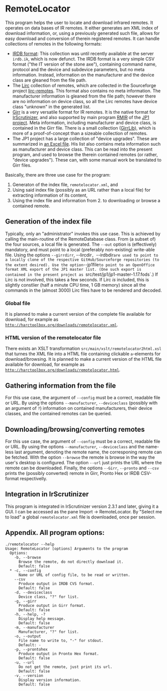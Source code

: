 # RemoteLocator
This program helps the user to locate and download infrared remotes.
It operates on data bases of IR remotes. It either generates am XML index of download information,
or, using a previously generated such file, allows for easy download and conversion of therein registered remotes.
It can handle collections of remotes in the following formats:

* [IRDB format](https://github.com/probonopd/irdb): This collection was until recently available at the server `irdb.ik`, which is now defunct.
The IRDB format is a very simple CSV format ("the IT version of the stone axe"), containing command name, protocol and the device and subdevice parameters,
but no meta information. Instead, information on the manufacturer and the device class are gleaned from the file path.
* The [Lirc](http://lirc.org) collection of remotes, which are collected in the Sourceforge project [lirc-remotes](https://sourceforge.net/projects/lirc-remotes/).
This format also contains no meta information.
The manufacturer information is gleaned from the file path; however there are no information on device class,
so all the Lirc remotes have device class "unknown" in the generated list.
* [Girr](http://harctoolbox.org/Girr.html) is a very versatile format for IR remotes.
It is the native format for [IrScrutinizer](http://harctoolbox.org/IrScrutinizer.html), and also supported by main program
[RMIR](https://sourceforge.net/projects/controlremote/) of the [JP1 project](http://hifi-remote.com/forums/index.php).
Meta information, including manufacturer and device class, is contained in the Girr file.
There is a small collection ([GirrLib](https://github.com/bengtmartensson/GirrLib)),
which is more of a proof-of-concept than a sizeable collection of remotes.
* The JP1 project has a large collection of "device upgrades". These are summarized in
[an Excel file](http://www.hifi-remote.com/forums/dload.php?action=file&file_id=26089).
His list also contains meta information such as manufacturer and device class.
This can be read into the present program, and used to browse the therein contained remotes (or rather, "device upgrades").
These can, with some manual work be translated to Girr files.

Basically, there are three use case for the program:

1. Generaton of the index file, `remotelocator.xml`, and
2. Using said index file (possibly as an URL rather than a local file) for extracting information of its content,
3. Using the index file and information from 2. to downloading or browse a contained remote.

## Generation of the index file
Typically, only an "administrator" invokes this use case.
This is achieved by calling the main-routine of the RemoteDatabase class.
From (a subset of) the four sources, a local file is generated.
The `--out` option is (effectively) mandatory, and must point to a local (preferably non-existing) write-able file.
Using the options `--girrdirr`, --lircdir`, `--irdbdir` are used to point to a locally clone of the respective GitHub/Sourceforge repositories
(to the extent desired).
Use the option `--jp1file` to point to an OpenOffice format XML export of the JP1 master list.
(One such export is contained in the present project as  `src/test/jp1/jp1-master-1.17.fods`.)
If Lirc is not involved, this takes a few seconds. If Lirc _is_ included, this is slightly constlier (half a minute CPU time, 1 GB memory)
since all the commands in the (almost 3000) Lirc files have to be rendered and decoded.

### Global file
It is planned to make a current version of the complete file available for download, for example as
[`http://harctoolbox.org/downloads/remotelocator.xml`](http://harctoolbox.org/downloads/remotelocator.xml).

### HTML version of the remotelocator file
There exists an XSLT transformation `src/main/xslt/remotelocator2html.xsl` that turnes the XML file into a HTML file
containing clickable `a`-elements for download/browsing.
It is planned to make a current version of the HTML file available for download, for example as
[`http://harctoolbox.org/downloads/remotelocator.html`](http://harctoolbox.org/downloads/remotelocator.html).

## Gathering information from the file
For this use case, the argument of `--config` must be a correct, readable file or URL. By using the options
`--manufacturer`, `--deviceclass` (possibly with an argument of `?`) information on contained manufacturers, their device classes,
and the contained remotes can be queried.

## Downloading/browsing/converting remotes
For this use case, the argument of `--config` must be a correct, readable file or URL. By using the options
`--manufacturer`, `--deviceclass` and the name-less last argument, denoting the remote name, the corresponing remote can be fetched.
With the option `--browse` the remote is browse in the way the user's desktop is configured.
The option `--url` just prints the URL where the remote can be downloaded. Finally, the options `--Girr`, `--pronto` and `--csv`
prints the (possibly converted) remote in Girr, Pronto Hex or IRDB CSV-format respectivelly.

## Integration in IrScrutinizer
This program is integrated in IrScrutinizer version 2.3.1 and later, giving it a GUI.
I can be accessed as the pane Import -> RemoteLocator.
By "Select me to load" a global `remotelocator.xml` file is downloaded, once per session.

## Appendix. All program options:
```
./remotelocator --help
Usage: RemoteLocator [options] Arguments to the program
  Options:
    -b, --browse
      Browse the remote, do not directly download it.
      Default: false
  * -c, --config
      Name or URL of config file, to be read or written.
    --csv
      Produce output in IRDB CVS format.
      Default: false
    -d, --deviceclass
      Device class, "?" for list.
    -g, --girr
      Produce output in Girr format.
      Default: false
    -h, --help, -?
      Display help message.
      Default: false
    -m, --manufacturer
      Manufacturer, "?" for list.
    -o, --output
      File name to write to, "-" for stdout.
      Default: -
    -p, --prontohex
      Produce output in Pronto Hex format.
      Default: false
    -u, --url
      Do not get the remote, just print its url.
      Default: false
    -v, --version
      Display version information.
      Default: false
```
